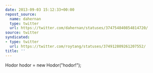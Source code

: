 ```yaml
---
date: 2013-09-03 15:12:33+00:00
repost_source:
  name: dahernan
  type: twitter
  url: https://twitter.com/dahernan/statuses/374754840854814720/
source: twitter
syndicated:
- type: twitter
  url: https://twitter.com/roytang/statuses/374912809261207552/
title: ''
---
```


Hodor hodor = new Hodor("hodor!");
